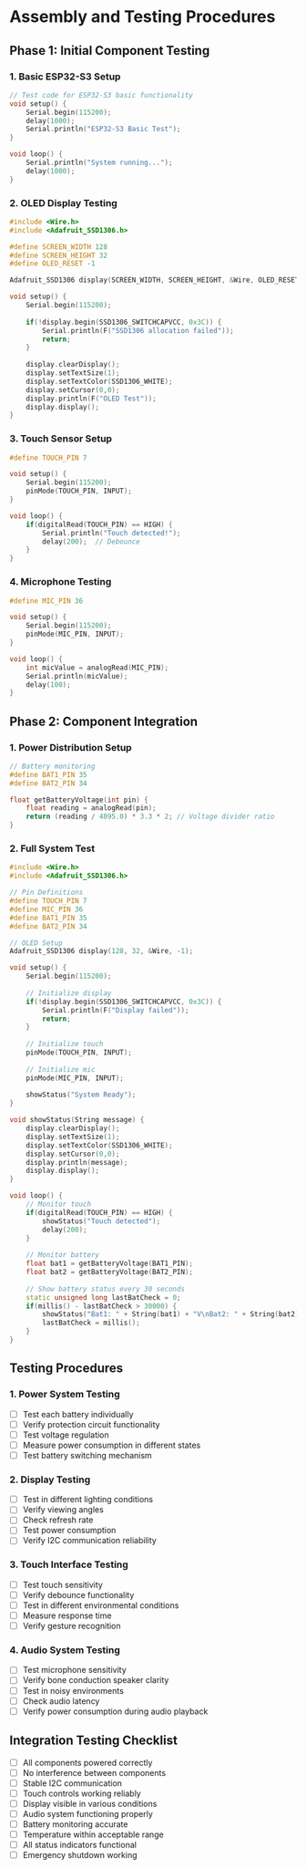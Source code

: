 # Assembly and Testing Procedures

## Phase 1: Initial Component Testing

### 1. Basic ESP32-S3 Setup
```cpp
// Test code for ESP32-S3 basic functionality
void setup() {
    Serial.begin(115200);
    delay(1000);
    Serial.println("ESP32-S3 Basic Test");
}

void loop() {
    Serial.println("System running...");
    delay(1000);
}
```

### 2. OLED Display Testing
```cpp
#include <Wire.h>
#include <Adafruit_SSD1306.h>

#define SCREEN_WIDTH 128
#define SCREEN_HEIGHT 32
#define OLED_RESET -1

Adafruit_SSD1306 display(SCREEN_WIDTH, SCREEN_HEIGHT, &Wire, OLED_RESET);

void setup() {
    Serial.begin(115200);
    
    if(!display.begin(SSD1306_SWITCHCAPVCC, 0x3C)) {
        Serial.println(F("SSD1306 allocation failed"));
        return;
    }
    
    display.clearDisplay();
    display.setTextSize(1);
    display.setTextColor(SSD1306_WHITE);
    display.setCursor(0,0);
    display.println(F("OLED Test"));
    display.display();
}
```

### 3. Touch Sensor Setup
```cpp
#define TOUCH_PIN 7

void setup() {
    Serial.begin(115200);
    pinMode(TOUCH_PIN, INPUT);
}

void loop() {
    if(digitalRead(TOUCH_PIN) == HIGH) {
        Serial.println("Touch detected!");
        delay(200);  // Debounce
    }
}
```

### 4. Microphone Testing
```cpp
#define MIC_PIN 36

void setup() {
    Serial.begin(115200);
    pinMode(MIC_PIN, INPUT);
}

void loop() {
    int micValue = analogRead(MIC_PIN);
    Serial.println(micValue);
    delay(100);
}
```

## Phase 2: Component Integration

### 1. Power Distribution Setup
```cpp
// Battery monitoring
#define BAT1_PIN 35
#define BAT2_PIN 34

float getBatteryVoltage(int pin) {
    float reading = analogRead(pin);
    return (reading / 4095.0) * 3.3 * 2; // Voltage divider ratio
}
```

### 2. Full System Test
```cpp
#include <Wire.h>
#include <Adafruit_SSD1306.h>

// Pin Definitions
#define TOUCH_PIN 7
#define MIC_PIN 36
#define BAT1_PIN 35
#define BAT2_PIN 34

// OLED Setup
Adafruit_SSD1306 display(128, 32, &Wire, -1);

void setup() {
    Serial.begin(115200);
    
    // Initialize display
    if(!display.begin(SSD1306_SWITCHCAPVCC, 0x3C)) {
        Serial.println(F("Display failed"));
        return;
    }
    
    // Initialize touch
    pinMode(TOUCH_PIN, INPUT);
    
    // Initialize mic
    pinMode(MIC_PIN, INPUT);
    
    showStatus("System Ready");
}

void showStatus(String message) {
    display.clearDisplay();
    display.setTextSize(1);
    display.setTextColor(SSD1306_WHITE);
    display.setCursor(0,0);
    display.println(message);
    display.display();
}

void loop() {
    // Monitor touch
    if(digitalRead(TOUCH_PIN) == HIGH) {
        showStatus("Touch detected");
        delay(200);
    }
    
    // Monitor battery
    float bat1 = getBatteryVoltage(BAT1_PIN);
    float bat2 = getBatteryVoltage(BAT2_PIN);
    
    // Show battery status every 30 seconds
    static unsigned long lastBatCheck = 0;
    if(millis() - lastBatCheck > 30000) {
        showStatus("Bat1: " + String(bat1) + "V\nBat2: " + String(bat2) + "V");
        lastBatCheck = millis();
    }
}
```

## Testing Procedures

### 1. Power System Testing
- [ ] Test each battery individually
- [ ] Verify protection circuit functionality
- [ ] Test voltage regulation
- [ ] Measure power consumption in different states
- [ ] Test battery switching mechanism

### 2. Display Testing
- [ ] Test in different lighting conditions
- [ ] Verify viewing angles
- [ ] Check refresh rate
- [ ] Test power consumption
- [ ] Verify I2C communication reliability

### 3. Touch Interface Testing
- [ ] Test touch sensitivity
- [ ] Verify debounce functionality
- [ ] Test in different environmental conditions
- [ ] Measure response time
- [ ] Verify gesture recognition

### 4. Audio System Testing
- [ ] Test microphone sensitivity
- [ ] Verify bone conduction speaker clarity
- [ ] Test in noisy environments
- [ ] Check audio latency
- [ ] Verify power consumption during audio playback

## Integration Testing Checklist
- [ ] All components powered correctly
- [ ] No interference between components
- [ ] Stable I2C communication
- [ ] Touch controls working reliably
- [ ] Display visible in various conditions
- [ ] Audio system functioning properly
- [ ] Battery monitoring accurate
- [ ] Temperature within acceptable range
- [ ] All status indicators functional
- [ ] Emergency shutdown working